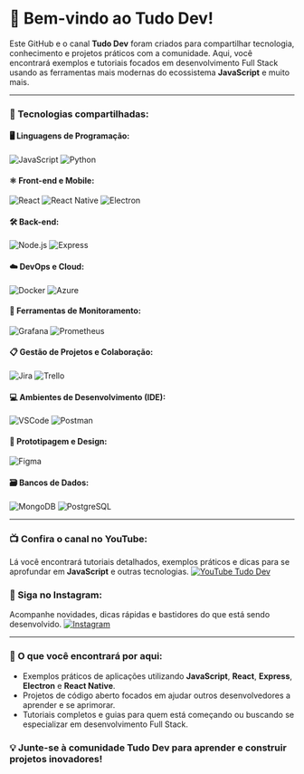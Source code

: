 # 👋 Bem-vindo ao Tudo Dev!

Este GitHub e o canal **Tudo Dev** foram criados para compartilhar tecnologia, conhecimento e projetos práticos com a comunidade. Aqui, você encontrará exemplos e tutoriais focados em desenvolvimento Full Stack usando as ferramentas mais modernas do ecossistema **JavaScript** e muito mais.

---

### 🚀 Tecnologias compartilhadas:

#### 🖥️ **Linguagens de Programação**:
![JavaScript](https://img.shields.io/badge/-JavaScript-F7DF1E?logo=javascript&logoColor=black&style=for-the-badge)
![Python](https://img.shields.io/badge/-Python-3776AB?logo=python&logoColor=white&style=for-the-badge)

#### ⚛️ **Front-end e Mobile**:
![React](https://img.shields.io/badge/-React-61DAFB?logo=react&logoColor=white&style=for-the-badge)
![React Native](https://img.shields.io/badge/-React%20Native-61DAFB?logo=react&logoColor=white&style=for-the-badge)
![Electron](https://img.shields.io/badge/-Electron-47848F?logo=electron&logoColor=white&style=for-the-badge)

#### 🛠️ **Back-end**:
![Node.js](https://img.shields.io/badge/-Node.js-339933?logo=nodedotjs&logoColor=white&style=for-the-badge)
![Express](https://img.shields.io/badge/-Express-000000?logo=express&logoColor=white&style=for-the-badge)

#### ☁️ **DevOps e Cloud**:
![Docker](https://img.shields.io/badge/-Docker-2496ED?logo=docker&logoColor=white&style=for-the-badge)
![Azure](https://img.shields.io/badge/-Azure-0078D4?logo=microsoft-azure&logoColor=white&style=for-the-badge)

#### 🧩 **Ferramentas de Monitoramento**:
![Grafana](https://img.shields.io/badge/-Grafana-F46800?logo=grafana&logoColor=white&style=for-the-badge)
![Prometheus](https://img.shields.io/badge/-Prometheus-E6522C?logo=prometheus&logoColor=white&style=for-the-badge)

#### 📋 **Gestão de Projetos e Colaboração**:
![Jira](https://img.shields.io/badge/-Jira-0052CC?logo=jira&logoColor=white&style=for-the-badge)
![Trello](https://img.shields.io/badge/-Trello-0052CC?logo=trello&logoColor=white&style=for-the-badge)

#### 💻 **Ambientes de Desenvolvimento (IDE)**:
![VSCode](https://img.shields.io/badge/-VS%20Code-007ACC?logo=visual-studio-code&logoColor=white&style=for-the-badge)
![Postman](https://img.shields.io/badge/-Postman-FF6C37?logo=postman&logoColor=white&style=for-the-badge)

#### 🎨 **Prototipagem e Design**:
![Figma](https://img.shields.io/badge/-Figma-F24E1E?logo=figma&logoColor=white&style=for-the-badge)

#### 🗃️ **Bancos de Dados**:
![MongoDB](https://img.shields.io/badge/-MongoDB-47A248?logo=mongodb&logoColor=white&style=for-the-badge)
![PostgreSQL](https://img.shields.io/badge/-PostgreSQL-4169E1?logo=postgresql&logoColor=white&style=for-the-badge)

---

### 📺 Confira o canal no YouTube:
Lá você encontrará tutoriais detalhados, exemplos práticos e dicas para se aprofundar em **JavaScript** e outras tecnologias.
[![YouTube Tudo Dev](https://img.shields.io/badge/YouTube-Tudo%20Dev-FF0000?logo=youtube&logoColor=white&style=for-the-badge)](https://youtube.com/@tudodev)

### 📸 Siga no Instagram:
Acompanhe novidades, dicas rápidas e bastidores do que está sendo desenvolvido.
[![Instagram](https://img.shields.io/badge/Instagram-tudo.devs-E4405F?logo=instagram&logoColor=white&style=for-the-badge)](https://www.instagram.com/tudo.devs)

---

### 🌟 O que você encontrará por aqui:
- Exemplos práticos de aplicações utilizando **JavaScript**, **React**, **Express**, **Electron** e **React Native**.
- Projetos de código aberto focados em ajudar outros desenvolvedores a aprender e se aprimorar.
- Tutoriais completos e guias para quem está começando ou buscando se especializar em desenvolvimento Full Stack.

### 💡 Junte-se à comunidade **Tudo Dev** para aprender e construir projetos inovadores!
